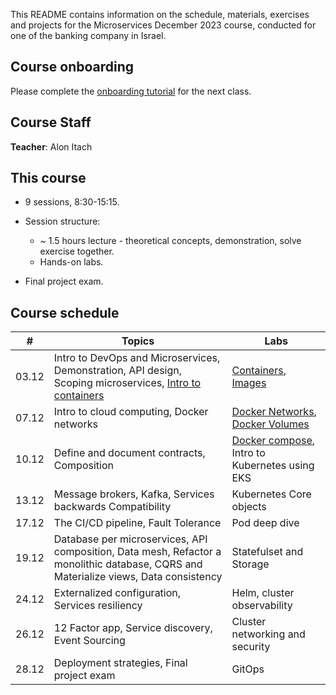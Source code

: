 This README contains information on the schedule, materials, exercises and projects for the Microservices December 2023 course, conducted for one of the banking company in Israel.

## Course onboarding

Please complete the [onboarding tutorial](tutorials/onboarding.md) for the next class.

## Course Staff

**Teacher**: Alon Itach

## This course

- 9 sessions, 8:30-15:15.

- Session structure:
  - ~ 1.5 hours lecture - theoretical concepts, demonstration, solve exercise together.
  - Hands-on labs. 

- Final project exam.

## Course schedule


| #  | Topics                                                                                                                                                                               | Labs                                                                                             | 
|----|--------------------------------------------------------------------------------------------------------------------------------------------------------------------------------------|--------------------------------------------------------------------------------------------------|
| 03.12 | Intro to DevOps and Microservices, Demonstration, API design, Scoping microservices, [Intro to containers](https://alonitac.github.io/Microservices23/slides/containers_intro.html) | [Containers](tutorials/docker_containers.md), [Images](tutorials/docker_images.md)               |   
| 07.12 | Intro to cloud computing, Docker networks                                                                                                                                            | [Docker Networks](tutorials/docker_networking.md), [Docker Volumes](tutorials/docker_volumes.md) | 
| 10.12 | Define and document contracts, Composition                                                                                                                                           | [Docker compose](tutorials/docker_composes.md), Intro to Kubernetes using EKS                    | 
| 13.12 | Message brokers, Kafka, Services backwards Compatibility                                                                                                                             | Kubernetes Core objects                                                                          | 
| 17.12 | The CI/CD pipeline, Fault Tolerance                                                                                                                                                  | Pod deep dive                                                                                    | 
| 19.12 | Database per microservices, API composition, Data mesh, Refactor a monolithic database, CQRS and Materialize views, Data consistency                                                 | Statefulset and Storage                                                                          | 
| 24.12 | Externalized configuration, Services resiliency                                                                                                                                      | Helm, cluster observability                                                                      | 
| 26.12 | 12 Factor app, Service discovery, Event Sourcing                                                                                                                                     | Cluster networking and security                                                                  | 
| 28.12 | Deployment strategies, Final project exam                                                                                                                                            | GitOps                                                                                           | 


